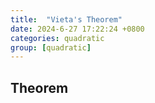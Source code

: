```yaml
---
title:  "Vieta's Theorem"
date: 2024-6-27 17:22:24 +0800
categories: quadratic
group: [quadratic]
---
```


## Theorem

$$
$$
